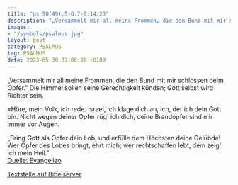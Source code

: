 ```yaml
---
title: "ps 50(49),5-6.7-8.14.23"
description: "„Versammelt mir all meine Frommen, die den Bund mit mir schlossen beim Opfer." Die Himmel sollen seine Gerechtigkeit künden; Gott selbst wird Richter sein.  «Höre, mein Volk, ich rede. Israel, ich klage dich an, ich, der ich dein Gott bin. Nicht wegen deiner Opfer rüg  ich di...."
images:
- "/symbols/psalmus.jpg"
layout: post
category: PSALMUS
tag: PSALMUS
date: 2023-05-30 07:00:06 +0100
---
```

„Versammelt mir all meine Frommen,
die den Bund mit mir schlossen beim Opfer."
Die Himmel sollen seine Gerechtigkeit künden;
Gott selbst wird Richter sein.

«Höre, mein Volk, ich rede.
Israel, ich klage dich an,
ich, der ich dein Gott bin.
Nicht wegen deiner Opfer rüg' ich dich,
deine Brandopfer sind mir immer vor Augen.<!--more-->

„Bring Gott als Opfer dein Lob,
und erfülle dem Höchsten deine Gelübde!
Wer Opfer des Lobes bringt, ehrt mich;
wer rechtschaffen lebt, dem zeig' ich mein Heil."<br>
[Quelle: Evangelizo](https://evangeliumtagfuertag.org/DE/gospel)

[Textstelle auf Bibelserver](https://www.bibleserver.com/EU/ps50(49),5-6.7-8.14.23)
